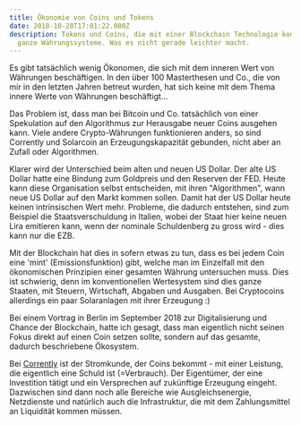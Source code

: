 ```yaml
---
title: Ökonomie von Coins und Tokens
date: 2018-10-28T17:01:22.080Z
description: Tokens und Coins, die mit einer Blockchain Technologie kommen, sind
  ganze Währungssysteme. Was es nicht gerade leichter macht.
---
```

Es gibt tatsächlich wenig Ökonomen, die sich mit dem inneren Wert von Währungen beschäftigen. In den über 100 Masterthesen und Co., die von mir in den letzten Jahren betreut wurden, hat sich keine mit dem Thema innere Werte von Währungen beschäftigt... 

Das Problem ist, dass man bei Bitcoin und Co. tatsächlich von einer Spekulation auf den Algorithmus zur Herausgabe neuer Coins ausgehen kann. Viele andere Crypto-Währungen funktionieren anders, so sind Corrently und Solarcoin an Erzeugungskapazität gebunden, nicht aber an Zufall oder Algorithmen.

Klarer wird der Unterschied beim alten und neuen US Dollar. Der alte US Dollar hatte eine Bindung zum Goldpreis und den Reserven der FED. Heute kann diese Organisation selbst entscheiden, mit ihren "Algorithmen", wann neue US Dollar auf den Markt kommen sollen. Damit hat der US Dollar heute keinen intrinsischen Wert mehr. Probleme, die dadurch entstehen, sind zum Beispiel die Staatsverschuldung in Italien, wobei der Staat hier keine neuen Lira emitieren kann, wenn der nominale Schuldenberg zu gross wird - dies kann nur die EZB.

Mit der Blockchain hat dies in sofern etwas zu tun, dass es bei jedem Coin eine 'mint' (Emissionsfunktion) gibt, welche man im Einzelfall mit den ökonomischen Prinzipien einer gesamten Währung untersuchen muss. Dies ist schwierig, denn im konventionellen Wertesystem sind dies ganze Staaten, mit Steuern, Wirtschaft, Abgaben und Ausgaben. Bei Cryptocoins allerdings ein paar Solaranlagen mit ihrer Erzeugung :)

Bei einem Vortrag in Berlin im September 2018 zur Digitalisierung und Chance der Blockchain, hatte ich gesagt, dass man eigentlich nicht seinen Fokus direkt auf einen Coin setzen sollte, sondern auf das gesamte, dadurch beschriebene Ökosystem.

Bei [Corrently](https://corrently.de/home.html) ist der Stromkunde, der Coins bekommt - mit einer Leistung, die eigentlich eine Schuld ist (=Verbrauch). Der Eigentümer, der eine Investition tätigt und ein Versprechen auf zukünftige Erzeugung eingeht. Dazwischen sind dann noch alle Bereiche wie Ausgleichsenergie, Netzdienste und natürlich auch die Infrastruktur, die mit dem Zahlungsmittel an Liquidität kommen müssen.